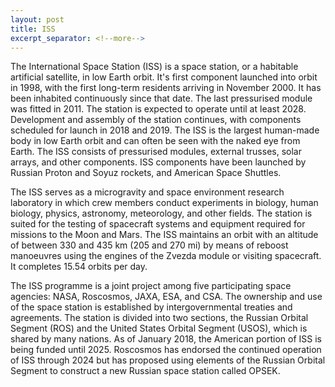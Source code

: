 ```yaml
---
layout: post
title: ISS
excerpt_separator: <!--more-->
---
```


The International Space Station (ISS) is a space station, or a habitable artificial satellite, in low Earth orbit. <!--more--> It's first component launched into orbit in 1998, with the first long-term residents arriving in November 2000. It has been inhabited continuously since that date. The last pressurised module was fitted in 2011. The station is expected to operate until at least 2028. Development and assembly of the station continues, with components scheduled for launch in 2018 and 2019. The ISS is the largest human-made body in low Earth orbit and can often be seen with the naked eye from Earth. The ISS consists of pressurised modules, external trusses, solar arrays, and other components. ISS components have been launched by Russian Proton and Soyuz rockets, and American Space Shuttles.

The ISS serves as a microgravity and space environment research laboratory in which crew members conduct experiments in biology, human biology, physics, astronomy, meteorology, and other fields. The station is suited for the testing of spacecraft systems and equipment required for missions to the Moon and Mars. The ISS maintains an orbit with an altitude of between 330 and 435 km (205 and 270 mi) by means of reboost manoeuvres using the engines of the Zvezda module or visiting spacecraft. It completes 15.54 orbits per day.

The ISS programme is a joint project among five participating space agencies: NASA, Roscosmos, JAXA, ESA, and CSA. The ownership and use of the space station is established by intergovernmental treaties and agreements. The station is divided into two sections, the Russian Orbital Segment (ROS) and the United States Orbital Segment (USOS), which is shared by many nations. As of January 2018, the American portion of ISS is being funded until 2025. Roscosmos has endorsed the continued operation of ISS through 2024 but has proposed using elements of the Russian Orbital Segment to construct a new Russian space station called OPSEK.